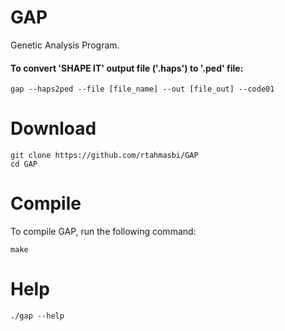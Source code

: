 # GAP
Genetic Analysis Program.


#### To convert 'SHAPE IT' output file ('.haps') to '.ped' file:
    gap --haps2ped --file [file_name] --out [file_out] --code01


# Download
    git clone https://github.com/rtahmasbi/GAP
    cd GAP
    

# Compile
To compile GAP, run the following command:

    make

# Help
    ./gap --help



